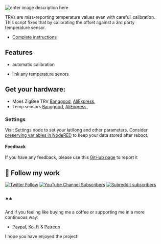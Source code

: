 ![enter image description here](https://notenoughtech.com/wp-content/uploads/2021/12/thumbnail-copy-2.jpg)

TRVs are miss-reporting temperature values even with carefull calibration. This script fixes that by calibrating the offset against a 3rd party temperature sensor.  

- [Complete instructions]()  

## Features
- automatic calibration

- link any temperature senors


## Get your hardware:

- Moes ZigBee TRV [Banggood](https://www.banggood.com/custlink/mDGENchc61), [AliExpress,](https://s.click.aliexpress.com/e/_A5PJh4)
- Temp sensors [Banggood](https://www.banggood.com/custlink/K3GhNWEC4M), [AliExpress,](https://s.click.aliexpress.com/e/_AlwrOW)


### Settings
Visit Settings node to set your lat/long and other parameters. Consider [preserving variables in NodeRED](https://notenoughtech.com/home-automation/preserving-variables-in-nodered/) to keep your data stored after reboot.

#### Feedback
If you have any feedback, please use this [GitHub page](https://github.com/notenoughtech/NodeRED-Projects/tree/master/Tracking%20daylight%20in%20NodeRED) to report it


## 🔗 Follow my work
[![Twitter Follow](https://img.shields.io/twitter/follow/notenoughtech?label=%40notenoughtech&logo=twitter&style=for-the-badge)](https://twitter.com/NotEnoughTECH) [![YouTube Channel Subscribers](https://img.shields.io/youtube/channel/subscribers/UC7V__uBIaZotHn_smHJShGQ?label=NotEnoughTech&logo=YouTube&logoColor=red&style=for-the-badge)](https://www.youtube.com/channel/UC7V__uBIaZotHn_smHJShGQ)
[![Subreddit subscribers](https://img.shields.io/reddit/subreddit-subscribers/not_enough_tech?logo=reddit&logoColor=white&style=for-the-badge)](https://www.reddit.com/r/Not_Enough_Tech/)

## **
And if you feeling like buying me a coffee or supporting me in a more continuous way:

- [Paypal](https://www.paypal.me/notenoughtech), [Ko-Fi](https://ko-fi.com/notenoughtech) & [Patreon](https://www.patreon.com/NotEnoughTECH)

  
I hope you have enjoyed the project!